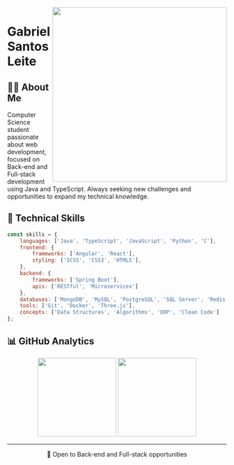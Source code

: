 <img src="https://raw.githubusercontent.com/MicaelliMedeiros/micaellimedeiros/master/image/computer-illustration.png" min-width="400px" max-width="400px" width="400px" align="right">

# Gabriel Santos Leite



## 👨‍💻 About Me

Computer Science student passionate about web development, focused on Back-end and Full-stack development using Java and TypeScript. Always seeking new challenges and opportunities to expand my technical knowledge.

## 🚀 Technical Skills

```javascript
const skills = {
    languages: ['Java', 'TypeScript', 'JavaScript', 'Python', 'C'],
    frontend: {
        frameworks: ['Angular', 'React'],
        styling: ['SCSS', 'CSS3', 'HTML5'],
    },
    backend: {
        frameworks: ['Spring Boot'],
        apis: ['RESTful', 'Microservices']
    },
    databases: ['MongoDB', 'MySQL', 'PostgreSQL', 'SQL Server', 'Redis'],
    tools: ['Git', 'Docker', 'Three.js'],
    concepts: ['Data Structures', 'Algorithms', 'OOP', 'Clean Code']
};
```

## 📊 GitHub Analytics

<div align="center">
  <img height="180em" src="https://github-readme-stats.vercel.app/api?username=Parallax73&show_icons=true&theme=dracula&include_all_commits=true&count_private=true"/>
  <img height="180em" src="https://github-readme-stats.vercel.app/api/top-langs/?username=Parallax73&layout=compact&langs_count=7&theme=dracula"/>
</div>

---

<p align="center">
  💼 Open to Back-end and Full-stack opportunities
</p>
